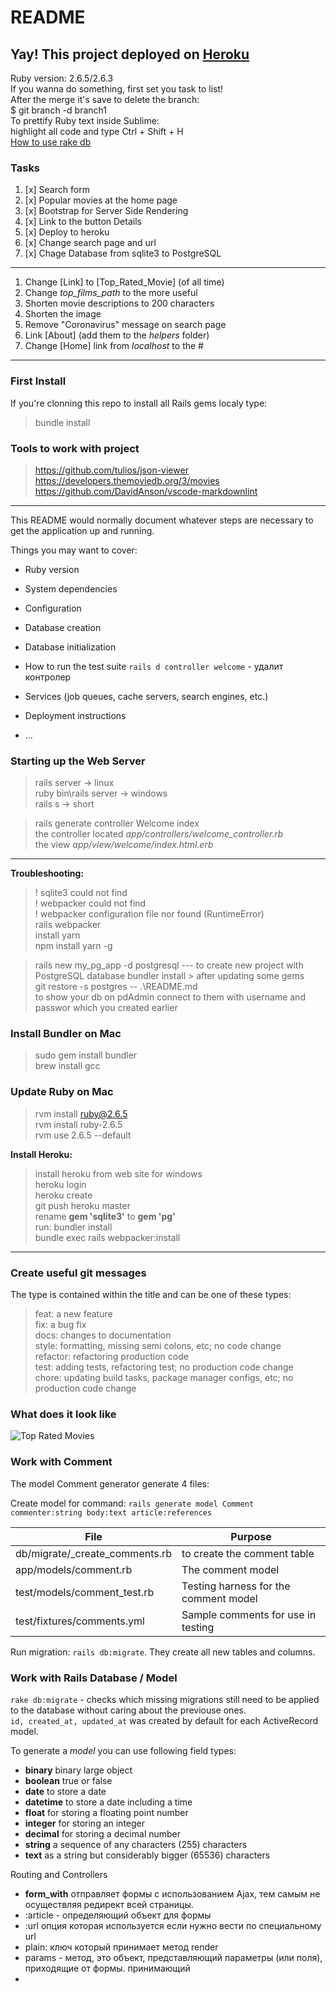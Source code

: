 # README

## Yay! This project deployed on [Heroku](https://ancient-bayou-55245.herokuapp.com/)

Ruby version: 2.6.5/2.6.3  
If you wanna do something, first set you task to list!  
After the merge it's save to delete the branch:  
$ git branch -d branch1  
To prettify Ruby text inside Sublime:  
highlight all code and type Ctrl + Shift + H  
[How to use rake db](https://dev.to/neshaz/how-to-use-rake-db-commands-in-the-correct-way--50o2)

### Tasks

1. [x] Search form
2. [x] Popular movies at the home page
3. [x] Bootstrap for Server Side Rendering
4. [x] Link to the button Details
5. [x] Deploy to heroku
6. [x] Change search page and url
7. [x] Chage Database from sqlite3 to PostgreSQL

---

1. Change [Link] to [Top_Rated_Movie] (of all time)
1. Change *top_films_path* to the more useful
1. Shorten movie descriptions to 200 characters
1. Shorten the image
1. Remove "Coronavirus" message on search page
1. Link [About] (add them to the *helpers* folder)
1. Change [Home] link from *localhost* to the \#

---

### First Install

If you're clonning this repo to install all Rails gems localy type:  

> bundle install

### Tools to work with project

> <https://github.com/tulios/json-viewer>  
> <https://developers.themoviedb.org/3/movies>  
> <https://github.com/DavidAnson/vscode-markdownlint>  

---

This README would normally document whatever steps are necessary to get the
application up and running.

Things you may want to cover:

* Ruby version

* System dependencies

* Configuration

* Database creation

* Database initialization

* How to run the test suite
`rails d controller welcome` - удалит контролер

* Services (job queues, cache servers, search engines, etc.)

* Deployment instructions

* ...

### Starting up the Web Server

> rails server    -> linux  
> ruby bin\rails server -> windows  
> rails s     -> short  

> rails generate controller Welcome index  
> the controller located *app/controllers/welcome_controller.rb*  
> the view *app/view/welcome/index.html.erb*  

---

**Troubleshooting:**

> ! sqlite3 could not find  
> ! webpacker could not find  
> ! webpacker configuration file nor found (RuntimeError)  
> rails webpacker  
> install yarn  
> npm install yarn -g  

>  rails new my_pg_app -d postgresql --- to create new project with PostgreSQL database
> bundler install > after updating some gems  
> git restore -s  postgres -- .\README.md  
> to show your db on pdAdmin connect to them with username and passwor which you created earlier

### Install Bundler on Mac

> sudo gem install bundler  
> brew install gcc

### Update Ruby on Mac

> rvm install ruby@2.6.5  
> rvm install ruby-2.6.5  
> rvm use 2.6.5 --default  

**Install Heroku:**
> install heroku from web site for windows  
> heroku login  
> heroku create  
> git push heroku master  
> rename **gem 'sqlite3'** to **gem 'pg'**  
> run: bundler install  
> bundle exec rails webpacker:install  

---

### Create useful git messages

The type is contained within the title and can be one of these types:

> feat: a new feature  
> fix: a bug fix  
> docs: changes to documentation  
> style: formatting, missing semi colons, etc; no code change  
> refactor: refactoring production code  
> test: adding tests, refactoring test; no production code change  
> chore: updating build tasks, package manager configs, etc; no production code change

### What does it look like

![Top Rated Movies](public/Top_Rated_Movies.png)

### Work with Comment

The model Comment generator generate 4 files:

Create model for command: `rails generate model Comment commenter:string body:text article:references`

| __File__ | __Purpose__ |
| --- | --- |
| db/migrate/_create_comments.rb | to create the comment table |
| app/models/comment.rb | The comment model |
| test/models/comment_test.rb | Testing harness for the comment model |
| test/fixtures/comments.yml | Sample comments for use in testing |

Run migration: `rails db:migrate`. They create all new tables and columns.  

### Work with Rails Database / Model 

`rake db:migrate` - checks which missing migrations still need to be applied to the database without caring about the previouse ones.  
`id, created_at, updated_at` was created by default for each ActiveRecord model.  

To generate a *model* you can use following field types:
- **binary** binary large object 
- **boolean** true or false 
- **date** to store a date 
- **datetime** to store a date including a time
- **float** for storing a floating point number 
- **integer** for storing an integer
- **decimal** for storing a decimal number 
- **string** a sequence of any characters (255) characters
- **text** as a string but considerably bigger (65536) characters

Routing and Controllers

- **form_with** отправляет формы с использованием Ajax, тем самым не осуществляя редирект всей страницы.
- :article - определяющий объект для формы
- :url опция которая используется если нужно вести по специальному url
- plain: ключ который принимает метод render 
- params - метод, это объект, представляющий параметры (или поля), приходящие от формы. принимающий
- 